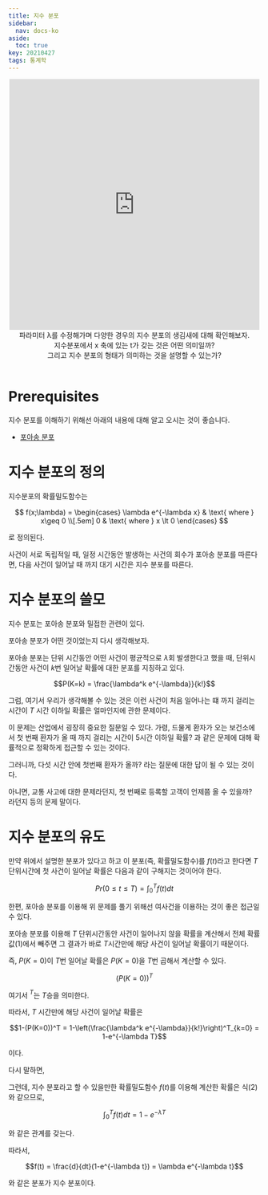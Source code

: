 ```yaml
---
title: 지수 분포
sidebar:
  nav: docs-ko
aside:
  toc: true
key: 20210427
tags: 통계학
---
```


<center>
  <iframe width = "500" height = "500" frameborder = "0" src="https://angeloyeo.github.io/p5/2021-04-27-exponential_distribution/"></iframe>
  <br>
  파라미터 λ를 수정해가며 다양한 경우의 지수 분포의 생김새에 대해 확인해보자. 
  <br>
  지수분포에서 x 축에 있는 t가 갖는 것은 어떤 의미일까? 
  <br>
  그리고 지수 분포의 형태가 의미하는 것을 설명할 수 있는가?
  <br>
  <br>
</center>

# Prerequisites

지수 분포를 이해하기 위해선 아래의 내용에 대해 알고 오시는 것이 좋습니다.

* [포아송 분포](https://angeloyeo.github.io/2021/04/26/Poisson_distribution.html)

# 지수 분포의 정의

지수분포의 확률밀도함수는

$$ f(x;\lambda) = 
\begin{cases}
  \lambda e^{-\lambda x} & \text{ where } x\geq 0 \\[.5em]
  0 & \text{ where } x \lt 0
\end{cases}
$$

로 정의된다. 

사건이 서로 독립적일 때, 일정 시간동안 발생하는 사건의 회수가 포아송 분포를 따른다면, 다음 사건이 일어날 때 까지 대기 시간은 지수 분포를 따른다.

# 지수 분포의 쓸모

지수 분포는 포아송 분포와 밀접한 관련이 있다.

포아송 분포가 어떤 것이었는지 다시 생각해보자.

포아송 분포는 단위 시간동안 어떤 사건이 평균적으로 $\lambda$회 발생한다고 했을 때, 단위시간동안 사건이 $k$번 일어날 확률에 대한 분포를 지칭하고 있다.

$$P(K=k) = \frac{\lambda^k e^{-\lambda}}{k!}$$

그럼, 여기서 우리가 생각해볼 수 있는 것은 이런 사건이 처음 일어나는 떄 까지 걸리는 시간이 $T$ 시간 이하일 확률은 얼마인지에 관한 문제이다.

이 문제는 산업에서 굉장히 중요한 질문일 수 있다. 가령, 드물게 환자가 오는 보건소에서 첫 번째 환자가 올 때 까지 걸리는 시간이 5시간 이하일 확률? 과 같은 문제에 대해 확률적으로 정확하게 접근할 수 있는 것이다.

그러니까, 다섯 시간 안에 첫번째 환자가 올까? 라는 질문에 대한 답이 될 수 있는 것이다.

아니면, 교통 사고에 대한 문제라던지, 첫 번째로 등록할 고객이 언제쯤 올 수 있을까? 라던지 등의 문제 말이다.

# 지수 분포의 유도

만약 위에서 설명한 분포가 있다고 하고 이 분포(즉, 확률밀도함수)를 $f(t)$라고 한다면 $T$ 단위시간에 첫 사건이 일어날 확률은 다음과 같이 구해지는 것이어야 한다.

$$Pr(0\leq t\leq T)=\int_{0}^{T}f(t)dt$$

한편, 포아송 분포를 이용해 위 문제를 풀기 위해선 여사건을 이용하는 것이 좋은 접근일 수 있다.

포아송 분포를 이용해 $T$ 단위시간동안 사건이 일어나지 않을 확률을 계산해서 전체 확률값(1)에서 빼주면 그 결과가 바로 $T$시간만에 해당 사건이 일어날 확률이기 때문이다.

즉, $P(K=0)$이 $T$번 일어날 확률은 $P(K=0)$을 $T$번 곱해서 계산할 수 있다.

$$\left(P(K=0)\right)^T$$

여기서 ${}^T$는 $T$승을 의미한다.

따라서, $T$ 시간만에 해당 사건이 일어날 확률은

$$1-(P(K=0))^T = 1-\left(\frac{\lambda^k e^{-\lambda}}{k!}\right)^T_{k=0} = 1-e^{-\lambda T}$$

이다.

다시 말하면,

그런데, 지수 분포라고 할 수 있을만한 확률밀도함수 $f(t)$를 이용해 계산한 확률은 식(2)와 같으므로,

$$\int_{0}^{T}f(t)dt = 1-e^{-\lambda T}$$

와 같은 관계를 갖는다.

따라서,

$$f(t) = \frac{d}{dt}(1-e^{-\lambda t}) = \lambda e^{-\lambda t}$$

와 같은 분포가 지수 분포이다.

